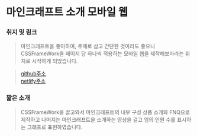 # 마인크래프트 소개 모바일 웹
### 취지 및 링크
> 마인크래프트을 좋아하여, 주제로 삼고 간단한 것이라도 좋으니 CSSFrameWork을 페이지 당 하나씩 적용하는 모바일 웹을 제작해보자라는 취지로 시작하게 되었습니다.   

> [github주소](https://ljmroqortk.github.io/LJM_Minecraft_portpolio.github.io/)   
> [netlify주소](https://dynamic-paprenjak-51b778.netlify.app)

### 짧은 소개

>  CSSFrameWork을 끌고와서 마인크래프트의 내부 구성 상품 소개와 FNQ으로 제작하고 나머지는 마인크래프트을 소개하는 영상을 걸고 임의 인원 수를 표시하는 그래프로 표현하였습니다.   
